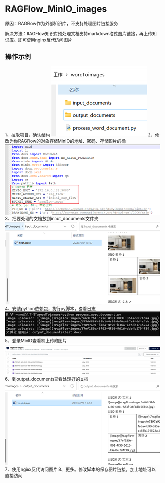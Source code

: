 # RAGFlow_MinIO_images

原因：RAGFlow作为外部知识库，不支持处理图片链接服务

解决方法：RAGFlow知识库预处理文档支持markdown格式图片链接，再上传知识库。即可使用nginx反代访问图片

## 操作示例
1、拉取项目，确认结构
![1](doc/images/1.png)
2、修改为你RAGFlow的对象存储MinIO的地址、密码、存储图片的桶
![6](doc/images/6.png)
3、把要处理的文档放到input_documents文件夹
![2](doc/images/2.png)
4、安装python依赖包，执行py脚本，查看日志
![3](doc/images/3.png)
5、登录MinIO查看桶上传的图片
![4](doc/images/4.png)
6、到output_documents查看处理好的文档
![5](doc/images/5.png)
7、使用nginx反代访问图片
8、更多。修改脚本的保存图片链接，加上地址可以直接访问

